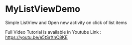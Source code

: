 # MyListViewDemo

Simple ListView and Open new activity on click of list items

Full Video Tutorial is available in Youtube Link :
https://youtu.be/e5tSrXnC8KE
